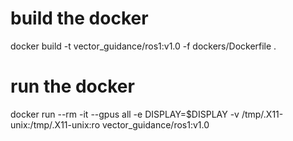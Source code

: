 # build the docker
docker build -t vector_guidance/ros1:v1.0 -f dockers/Dockerfile .

# run the docker
docker run --rm -it --gpus all  -e DISPLAY=$DISPLAY -v /tmp/.X11-unix:/tmp/.X11-unix:ro vector_guidance/ros1:v1.0 